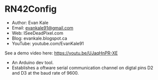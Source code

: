 # RN42Config
- Author: Evan Kale
- Email: evankale91@gmail.com
- Web: ISeeDeadPixel.com
- Blog: evankale.blogspot.ca
- YouTube: youtube.com/EvanKale91

See a demo video here:
https://youtu.be/UJaqHnPR-XE

- An Arduino dev tool.
- Establishes a oftware serial communication channel on digtal pins D2 and D3 at the baud rate of 9600.
